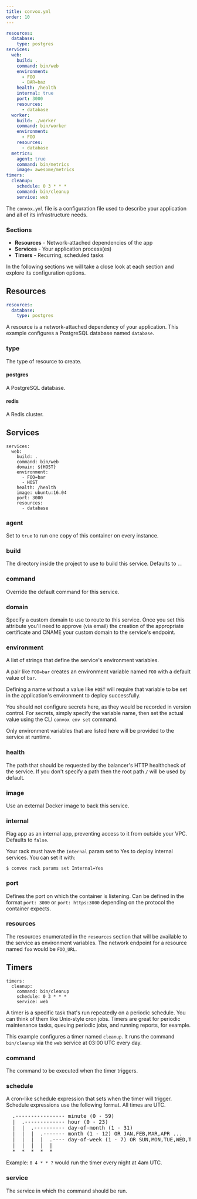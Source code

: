```yaml
---
title: convox.yml
order: 10
---
```


```yaml
resources:
  database:
    type: postgres
services:
  web:
    build: .
    command: bin/web
    environment:
      - FOO
      - BAR=baz
    health: /health
    internal: true
    port: 3000
    resources:
      - database
  worker:
    build: ./worker
    command: bin/worker
    environment:
      - FOO
    resources:
      - database
  metrics:
    agent: true
    command: bin/metrics
    image: awesome/metrics
timers:
  cleanup:
    schedule: 0 3 * * *
    command: bin/cleanup
    service: web
```

The `convox.yml` file is a configuration file used to describe your application and all of its infrastructure needs.

### Sections

* **Resources** - Network-attached dependencies of the app
* **Services** - Your application process(es)
* **Timers** - Recurring, scheduled tasks

In the following sections we will take a close look at each section  and explore its configuration options.

## Resources

```yaml
resources:
  database:
    type: postgres
```

A resource is a network-attached dependency of your application. This example configures a PostgreSQL database named `database`.

### type

The type of resource to create.

#### postgres

A PostgreSQL database.

#### redis

A Redis cluster.

## Services

```shell
services:
  web:
    build: .
    command: bin/web
    domain: ${HOST}
    environment:
      - FOO=bar
      - HOST
    health: /health
    image: ubuntu:16.04
    port: 3000
    resources:
      - database
```

### agent

Set to `true` to run one copy of this container on every instance.

### build

The directory inside the project to use to build this service. Defaults to `.`.

### command

Override the default command for this service.

### domain

Specify a custom domain to use to route to this service. Once you set this attribute you'll need to approve (via email) the creation of the appropriate certificate and CNAME your custom domain to the service's endpoint.

### environment

A list of strings that define the service's environment variables.

A pair like `FOO=bar` creates an environment variable named `FOO` with a default value of `bar`.

Defining a name without a value like `HOST` will require that variable to be set in the application's environment to deploy successfully.

You should not configure secrets here, as they would be recorded in version control. For secrets, simply specify the variable name, then set the actual value using the CLI `convox env set` command.

Only environment variables that are listed here will be provided to the service at runtime.

### health

The path that should be requested by the balancer's HTTP healthcheck of the service. If you don't specify a path then the root path `/` will be used by default.

### image

Use an external Docker image to back this service.

### internal

Flag app as an internal app, preventing access to it from outside your VPC. Defaults to `false`.

Your rack must have the `Internal` param set to Yes to deploy internal services. You can set it with:

```shell
$ convox rack params set Internal=Yes
 ```

### port

Defines the port on which the container is listening. Can be defined in the format `port: 3000` or `port: https:3000` depending on the protocol the container expects.

### resources

The resources enumerated in the `resources` section that will be available to the service as environment variables. The network endpoint for a resource named `foo` would be `FOO_URL`.

## Timers

```shell
timers:
  cleanup:
    command: bin/cleanup
    schedule: 0 3 * * *
    service: web
```

A timer is a specific task that's run repeatedly on a periodic schedule. You can think of them like Unix-style cron jobs. Timers are great for periodic maintenance tasks, queuing periodic jobs, and running reports, for example.

This example configures a timer named `cleanup`. It runs the command `bin/cleanup` via the `web` service at 03:00 UTC every day.

### command

The command to be executed when the timer triggers.

### schedule

A cron-like schedule expression that sets when the timer will trigger. Schedule expressions use the following format. All times are UTC.

<pre class="inline">
  .---------------- minute (0 - 59)
  |  .------------- hour (0 - 23)
  |  |  .---------- day-of-month (1 - 31)
  |  |  |  .------- month (1 - 12) OR JAN,FEB,MAR,APR ...
  |  |  |  |  .---- day-of-week (1 - 7) OR SUN,MON,TUE,WED,THU,FRI,SAT
  |  |  |  |  |
  *  *  *  *  *
</pre>

Example: `0 4 * * ?` would run the timer every night at 4am UTC.

### service

The service in which the command should be run.
